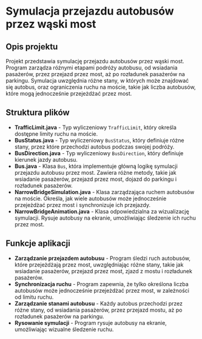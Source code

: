 # Symulacja przejazdu autobusów przez wąski most

## Opis projektu

Projekt przedstawia symulację przejazdu autobusów przez wąski most. Program zarządza różnymi etapami podróży autobusu, od wsiadania pasażerów, przez przejazd przez most, aż po rozładunek pasażerów na parkingu. Symulacja uwzględnia różne stany, w których może znajdować się autobus, oraz ograniczenia ruchu na moście, takie jak liczba autobusów, które mogą jednocześnie przejeżdżać przez most.

## Struktura plików

- **TrafficLimit.java** - Typ wyliczeniowy `TrafficLimit`, który określa dostępne limity ruchu na moście.
- **BusStatus.java** - Typ wyliczeniowy `BusStatus`, który definiuje różne stany, przez które przechodzi autobus podczas swojej podróży.
- **BusDirection.java** - Typ wyliczeniowy `BusDirection`, który definiuje kierunek jazdy autobusu.
- **Bus.java** - Klasa `Bus`, która implementuje główną logikę symulacji przejazdu autobusu przez most. Zawiera różne metody, takie jak wsiadanie pasażerów, przejazd przez most, dojazd do parkingu i rozładunek pasażerów.
- **NarrowBridgeSimulation.java** - Klasa zarządzająca ruchem autobusów na moście. Określa, jak wiele autobusów może jednocześnie przejeżdżać przez most i synchronizuje ich przejazdy.
- **NarrowBridgeAnimation.java** - Klasa odpowiedzialna za wizualizację symulacji. Rysuje autobusy na ekranie, umożliwiając śledzenie ich ruchu przez most.

## Funkcje aplikacji

- **Zarządzanie przejazdem autobusu** - Program śledzi ruch autobusów, które przejeżdżają przez most, uwzględniając różne stany, takie jak wsiadanie pasażerów, przejazd przez most, zjazd z mostu i rozładunek pasażerów.
- **Synchronizacja ruchu** - Program zapewnia, że tylko określona liczba autobusów może jednocześnie przejeżdżać przez most, w zależności od limitu ruchu.
- **Zarządzanie stanami autobusu** - Każdy autobus przechodzi przez różne stany, od wsiadania pasażerów, przez przejazd mostu, aż po rozładunek pasażerów na parkingu.
- **Rysowanie symulacji** - Program rysuje autobusy na ekranie, umożliwiając wizualne śledzenie ruchu.

